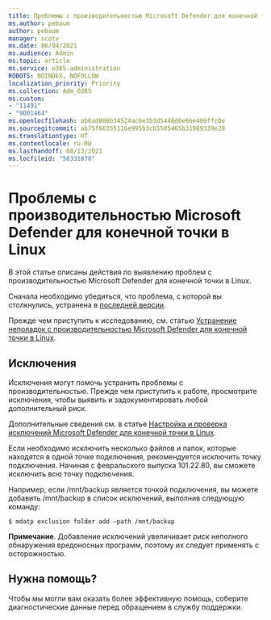 ```yaml
---
title: Проблемы с производительностью Microsoft Defender для конечной точки в Linux
ms.author: pebaum
author: pebaum
manager: scotv
ms.date: 06/04/2021
ms.audience: Admin
ms.topic: article
ms.service: o365-administration
ROBOTS: NOINDEX, NOFOLLOW
localization_priority: Priority
ms.collection: Adm_O365
ms.custom:
- "11491"
- "9001464"
ms.openlocfilehash: ab6ad888b34524ac6e3b3d5448d0e6be409ffc0e
ms.sourcegitcommit: ab75f66355116e995b3cb5505465b31989339e28
ms.translationtype: HT
ms.contentlocale: ru-RU
ms.lasthandoff: 08/13/2021
ms.locfileid: "58331870"
---
```

# <a name="performance-issues-for-microsoft-defender-for-endpoint-on-linux"></a>Проблемы с производительностью Microsoft Defender для конечной точки в Linux

В этой статье описаны действия по выявлению проблем с производительностью Microsoft Defender для конечной точки в Linux.

Сначала необходимо убедиться, что проблема, с которой вы столкнулись, устранена в [последней версии](https://docs.microsoft.com/microsoft-365/security/defender-endpoint/linux-whatsnew). 

Прежде чем приступить к исследованию, см. статью [Устранение неполадок с производительностью Microsoft Defender для конечной точки в Linux](https://docs.microsoft.com/microsoft-365/security/defender-endpoint/linux-support-perf).

## <a name="exclusions"></a>Исключения

Исключения могут помочь устранить проблемы с производительностью. Прежде чем приступить к работе, просмотрите исключения, чтобы выявить и задокументировать любой дополнительный риск.

Дополнительные сведения см. в статье [Настройка и проверка исключений Microsoft Defender для конечной точки в Linux](https://docs.microsoft.com/microsoft-365/security/defender-endpoint/linux-exclusions).

Если необходимо исключить несколько файлов и папок, которые находятся в одной точке подключения, рекомендуется исключить точку подключения. Начиная с февральского выпуска 101.22.80, вы сможете исключить всю точку подключения.

Например, если /mnt/backup является точкой подключения, вы можете добавить /mnt/backup в список исключений, выполнив следующую команду:

`$ mdatp exclusion folder add –path /mnt/backup`

**Примечание**. Добавление исключений увеличивает риск неполного обнаружения вредоносных программ, поэтому их следует применять с осторожностью.

## <a name="need-help"></a>Нужна помощь?

Чтобы мы могли вам оказать более эффективную помощь, соберите диагностические данные перед обращением в службу поддержки.
